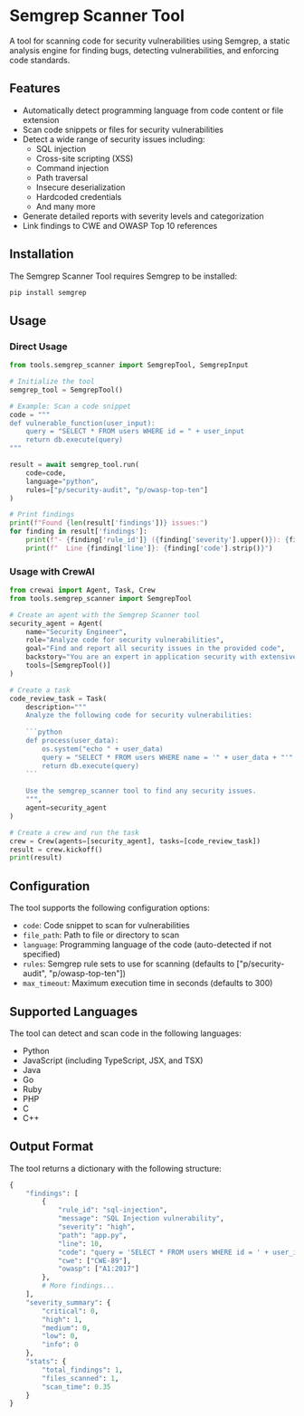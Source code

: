 # Semgrep Scanner Tool

A tool for scanning code for security vulnerabilities using Semgrep, a static analysis engine for finding bugs, detecting vulnerabilities, and enforcing code standards.

## Features

- Automatically detect programming language from code content or file extension
- Scan code snippets or files for security vulnerabilities
- Detect a wide range of security issues including:
  - SQL injection
  - Cross-site scripting (XSS)
  - Command injection
  - Path traversal
  - Insecure deserialization
  - Hardcoded credentials
  - And many more
- Generate detailed reports with severity levels and categorization
- Link findings to CWE and OWASP Top 10 references

## Installation

The Semgrep Scanner Tool requires Semgrep to be installed:

```bash
pip install semgrep
```

## Usage

### Direct Usage

```python
from tools.semgrep_scanner import SemgrepTool, SemgrepInput

# Initialize the tool
semgrep_tool = SemgrepTool()

# Example: Scan a code snippet
code = """
def vulnerable_function(user_input):
    query = "SELECT * FROM users WHERE id = " + user_input
    return db.execute(query)
"""

result = await semgrep_tool.run(
    code=code,
    language="python",
    rules=["p/security-audit", "p/owasp-top-ten"]
)

# Print findings
print(f"Found {len(result['findings'])} issues:")
for finding in result['findings']:
    print(f"- {finding['rule_id']} ({finding['severity'].upper()}): {finding['message']}")
    print(f"  Line {finding['line']}: {finding['code'].strip()}")
```

### Usage with CrewAI

```python
from crewai import Agent, Task, Crew
from tools.semgrep_scanner import SemgrepTool

# Create an agent with the Semgrep Scanner tool
security_agent = Agent(
    name="Security Engineer",
    role="Analyze code for security vulnerabilities",
    goal="Find and report all security issues in the provided code",
    backstory="You are an expert in application security with extensive knowledge of secure coding practices.",
    tools=[SemgrepTool()]
)

# Create a task
code_review_task = Task(
    description="""
    Analyze the following code for security vulnerabilities:
    
    ```python
    def process(user_data):
        os.system("echo " + user_data)
        query = "SELECT * FROM users WHERE name = '" + user_data + "'"
        return db.execute(query)
    ```
    
    Use the semgrep_scanner tool to find any security issues.
    """,
    agent=security_agent
)

# Create a crew and run the task
crew = Crew(agents=[security_agent], tasks=[code_review_task])
result = crew.kickoff()
print(result)
```

## Configuration

The tool supports the following configuration options:

- `code`: Code snippet to scan for vulnerabilities
- `file_path`: Path to file or directory to scan
- `language`: Programming language of the code (auto-detected if not specified)
- `rules`: Semgrep rule sets to use for scanning (defaults to ["p/security-audit", "p/owasp-top-ten"])
- `max_timeout`: Maximum execution time in seconds (defaults to 300)

## Supported Languages

The tool can detect and scan code in the following languages:

- Python
- JavaScript (including TypeScript, JSX, and TSX)
- Java
- Go
- Ruby
- PHP
- C
- C++

## Output Format

The tool returns a dictionary with the following structure:

```python
{
    "findings": [
        {
            "rule_id": "sql-injection",
            "message": "SQL Injection vulnerability",
            "severity": "high",
            "path": "app.py",
            "line": 10,
            "code": "query = 'SELECT * FROM users WHERE id = ' + user_input",
            "cwe": ["CWE-89"],
            "owasp": ["A1:2017"]
        },
        # More findings...
    ],
    "severity_summary": {
        "critical": 0,
        "high": 1,
        "medium": 0,
        "low": 0,
        "info": 0
    },
    "stats": {
        "total_findings": 1,
        "files_scanned": 1,
        "scan_time": 0.35
    }
}
``` 